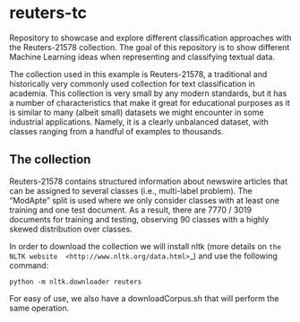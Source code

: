 # reuters-tc

Repository to showcase and explore different classification approaches with the Reuters-21578 collection. 
The goal of this repository is to show different Machine Learning ideas when representing and classifying textual data. 

The collection used in this example is Reuters-21578, a traditional and historically very commonly used collection 
for text classification in academia. This collection is very small by any modern standards, but it has a number of 
characteristics that make it great for educational purposes as it is similar to many (albeit small) datasets we might 
encounter in some industrial applications. Namely, it is a clearly unbalanced dataset, with classes ranging from a 
handful of examples to thousands. 


## The collection
Reuters-21578 contains structured information about newswire articles that can be assigned to several classes 
(i.e., multi-label problem). The “ModApte” split is used where we only consider classes with at least one training and 
one test document. As a result, there are 7770 / 3019 documents for training and testing, observing 90 classes 
with a highly skewed distribution over classes.

In order to download the collection we will install nltk (more details on `the NLTK website 
<http://www.nltk.org/data.html>`_) and use the following command:

    python -m nltk.downloader reuters

For easy of use, we also have a downloadCorpus.sh that will perform the same operation.